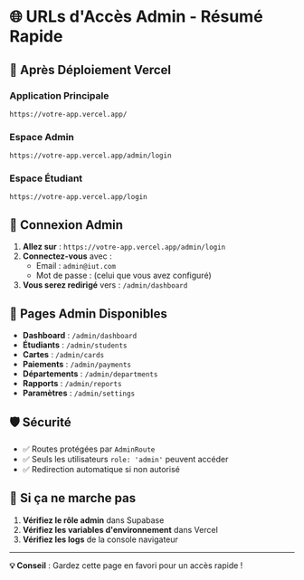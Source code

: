 # 🌐 URLs d'Accès Admin - Résumé Rapide

## 🎯 Après Déploiement Vercel

### **Application Principale**
```
https://votre-app.vercel.app/
```

### **Espace Admin**
```
https://votre-app.vercel.app/admin/login
```

### **Espace Étudiant**
```
https://votre-app.vercel.app/login
```

## 🔑 Connexion Admin

1. **Allez sur** : `https://votre-app.vercel.app/admin/login`
2. **Connectez-vous** avec :
   - Email : `admin@iut.com`
   - Mot de passe : (celui que vous avez configuré)
3. **Vous serez redirigé** vers : `/admin/dashboard`

## 📱 Pages Admin Disponibles

- **Dashboard** : `/admin/dashboard`
- **Étudiants** : `/admin/students`
- **Cartes** : `/admin/cards`
- **Paiements** : `/admin/payments`
- **Départements** : `/admin/departments`
- **Rapports** : `/admin/reports`
- **Paramètres** : `/admin/settings`

## 🛡️ Sécurité

- ✅ Routes protégées par `AdminRoute`
- ✅ Seuls les utilisateurs `role: 'admin'` peuvent accéder
- ✅ Redirection automatique si non autorisé

## 🚨 Si ça ne marche pas

1. **Vérifiez le rôle admin** dans Supabase
2. **Vérifiez les variables d'environnement** dans Vercel
3. **Vérifiez les logs** de la console navigateur

---

**💡 Conseil** : Gardez cette page en favori pour un accès rapide ! 